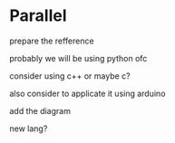 # Parallel


prepare the refference

probably we will be using python ofc

consider using c++
or maybe c?

also consider to applicate it using arduino

add the diagram

new lang?
